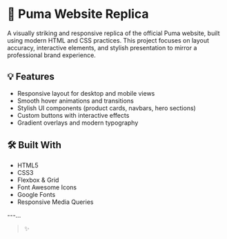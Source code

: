 # 👟 Puma Website Replica

A visually striking and responsive replica of the official Puma website, built using modern HTML and CSS practices. This project focuses on layout accuracy, interactive elements, and stylish presentation to mirror a professional brand experience.

## 💡 Features

- Responsive layout for desktop and mobile views  
- Smooth hover animations and transitions  
- Stylish UI components (product cards, navbars, hero sections)  
- Custom buttons with interactive effects  
- Gradient overlays and modern typography  


## 🛠️ Built With

- HTML5  
- CSS3  
- Flexbox & Grid  
- Font Awesome Icons  
- Google Fonts  
- Responsive Media Queries  

---...
<!-- Trigger rebuild -->
> ✨

